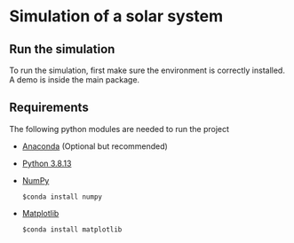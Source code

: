 # Simulation of a solar system


## Run the simulation
To run the simulation, first make sure the environment is correctly installed. A demo is inside the main package.

## Requirements

The following python modules are needed to run the project

- [Anaconda](https://docs.anaconda.com/anaconda/install/index.html) (Optional but recommended)

- [Python 3.8.13](https://www.python.org/downloads/release/python-3813/)

- [NumPy](https://numpy.org)

    ```$conda install numpy```

- [Matplotlib](https://matplotlib.org/)

    ```$conda install matplotlib```
